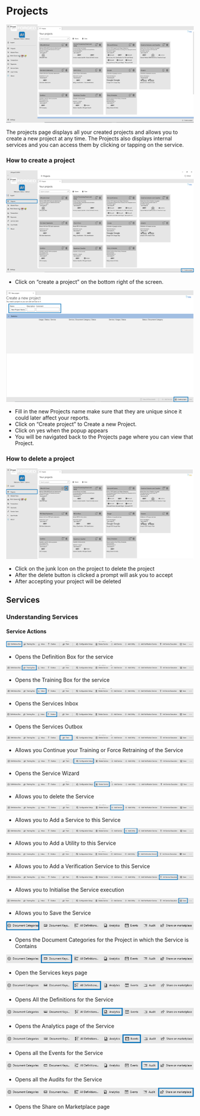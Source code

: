 # Projects

![](assets/projects.png)

The projects page displays all your created projects and allows you to create a new project at any time. The Projects also displays internal services and you can access them by clicking or tapping on the service.

### How to create a project

![](assets/Test.png)

* Click on “create a project” on the bottom right of the screen.

![](assets/10.png)

* Fill in the new Projects name make sure that they are unique since it could later affect your reports.
* Click on “Create project” to Create a new Project.
* Click on yes when the popup appears
* You will be navigated back to the Projects page where you can view that Project.

### How to delete a project

![](assets/11.png)

* Click on the junk Icon on the project to delete the project
* After the delete button is clicked a prompt will ask you to accept
* After accepting your project will be deleted

## Services

### Understanding Services

#### Service Actions

![](assets/12.png)

* Opens the Definition Box for the service

![](assets/13.png)

* Opens the Training Box for the service

![](assets/14.png)

* Opens the Services Inbox

![](assets/15.png)

* Opens the Services Outbox

![](assets/16.png)

* Allows you Continue your Training or Force Retraining of the Service

![](assets/17.png)

* Opens the Service Wizard

![](assets/18.png)

* Allows you to delete the Service

![](assets/19.png)

* Allows you to Add a Service to this Service

![](assets/20.png)

* Allows you to Add a Utility to this Service

![](assets/21.png)

* Allows you to Add a Verification Service to this Service

![](assets/22.png)

* Allows you to Initialise the Service execution

![](assets/23.png)

* Allows you to Save the Service

![](assets/24.png)

* Opens the Document Categories for the Project in which the Service is Contains

![](assets/25.png)

* Open the Services keys page

![](assets/26.png)

* Opens All the Definitions for the Service

![](assets/27.png)

* Opens the Analytics page of the Service

![](assets/28.png)

* Opens all the Events for the Service

![](assets/29.png)

* Opens all the Audits for the Service

![](assets/30.png)

* Opens the Share on Marketplace page

